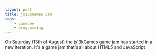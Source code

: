 ```yaml
---
layout: post
title: js13kGames Jam
tags:
    - gamedev
    - programming
---
```


On Saturday (13th of August) the js13kGames game jam has started in a new iteration.
<amp-img width="151" height="151" src="{{site.post_images}}/2016-08-15-js13kgames-logo.png" />
It's a game jam that's all about HTML5 and JavaScript
